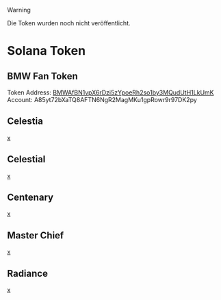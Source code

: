 > [!WARNING]
> Die Token wurden noch nicht veröffentlicht.

# Solana Token
## BMW Fan Token
Token Address: [BMWAfBN1vpX6rDzi5zYpoeRh2so1by3MQudUtH1LkUmK](https://solscan.io/token/BMWAfBN1vpX6rDzi5zYpoeRh2so1by3MQudUtH1LkUmK?cluster=devnet)
Account: A85yt72bXaTQ8AFTN6NgR2MagMKu1gpRowr9r97DK2py
## Celestia
[x](https://solscan.io/token/xxx?cluster=devnet)
## Celestial
[x](https://solscan.io/token/xxx?cluster=devnet)
## Centenary
[x](https://solscan.io/token/xxx?cluster=devnet)
## Master Chief
[x](https://solscan.io/token/xxx?cluster=devnet)
## Radiance
[x](https://solscan.io/token/xxx?cluster=devnet)
